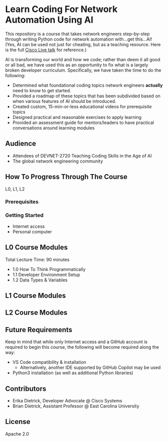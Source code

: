# Learn Coding For Network Automation Using AI
This repository is a course that takes network engineers step-by-step through writing Python code for network automation with...get this...AI! (Yes, AI can be used not just for cheating, but as a teaching resource. Here is the full [Cisco Live talk](https://www.ciscolive.com/on-demand/on-demand-library.html?search=Erika%20Dietrick#/session/1740098448290001dyuq) for reference.) 

AI is transforming our world and how we code; rather than deem it all good or all bad, we have used this as an opportunity to fix what is a largely broken developer curriculum. Specifically, we have taken the time to do the following: 
* Determined what foundational coding topics network engineers **actually** need to know to get started.
* Provided a roadmap of these topics that has been subdivided based on when various features of AI should be introduced.
* Created custom, 15-min-or-less educational videos for prerequisite topics
* Designed practical and reasonable exercises to apply learning
* Provided an assessment guide for mentors/leaders to have practical conversations around learning modules

## Audience
* Attendees of DEVNET-2720 Teaching Coding Skills in the Age of AI
* The global network engineering community



## How To Progress Through The Course
L0, L1, L2

### Prerequisites 

### Getting Started
* Internet access
* Personal computer

## L0 Course Modules 
Total Lecture Time: 90 minutes
* 1.0 How To Think Programmatically
* 1.1 Developer Environment Setup
* 1.2 Data Types & Variables

## L1 Course Modules

## L2 Course Modules

## Future Requirements
Keep in mind that while only Internet access and a GitHub account is required to begin this course, the following will become required along the way:
  * VS Code compatibility & installation
    * Alternatively, another IDE supported by GitHub Copilot may be used
  * Python3 installation (as well as additional Python libraries)

## Contributors
* Erika Dietrick, Developer Advocate @ Cisco Systems
* Brian Dietrick, Assistant Professor @ East Carolina University

## License
Apache 2.0
